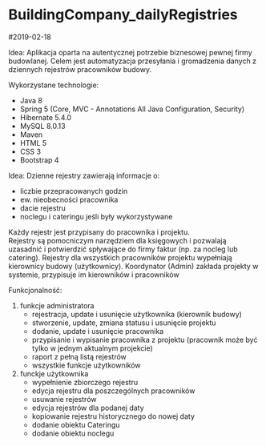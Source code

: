 # BuildingCompany_dailyRegistries

#2019-02-18

Idea:
Aplikacja oparta na autentycznej potrzebie biznesowej pewnej firmy budowlanej. Celem jest automatyzacja przesyłania i gromadzenia danych z dziennych rejestrów pracowników budowy.

Wykorzystane technologie:
- Java 8
- Spring 5 (Core, MVC - Annotations All Java Configuration, Security)
- Hibernate 5.4.0
- MySQL 8.0.13
- Maven
- HTML 5
- CSS 3
- Bootstrap 4

Idea:
Dzienne rejestry zawierają informacje o:
  - liczbie przepracowanych godzin
  - ew. nieobecności pracownika
  - dacie rejestru
  - noclegu i cateringu jeśli były wykorzystywane
  
 Każdy rejestr jest przypisany do pracownika i projektu.  
 Rejestry są pomocniczym narzędziem dla księgowych i pozwalają uzasadnić i potwierdzić spływające do firmy faktur (np. za nocleg lub catering).
 Rejestry dla wszystkich pracowników projektu wypełniają kierownicy budowy (użytkownicy).
 Koordynator (Admin) zakłada projekty w systemie, przypisuje im kierowników i pracowników
 
 Funkcjonalność:
 1) funkcje administratora
    - rejestracja, update i usunięcie użytkownika (kierownik budowy)
    - stworzenie, update, zmiana statusu i usunięcie projektu
    - dodanie, update i usunięcie pracownika
    - przypisanie i wypisanie pracownika z projektu (pracownik może być tylko w jednym aktualnym projekcie)
    - raport z pełną listą rejestrów
    + wszystkie funkcje użytkowników
 2) funckje użytkownika
    - wypełnienie zbiorczego rejestru
    - edycja rejestru dla poszczególnych pracowników
    - usuwanie rejestrów
    - edycja rejestrów dla podanej daty
    - kopiowanie rejestru historycznego do nowej daty
    - dodanie obiektu Cateringu
    - dodanie obiektu noclegu

